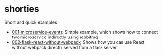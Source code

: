 # shorties
Short and quick examples

* [001-microservice-events](./001-microservice-events): Simple example, which shows how to connect two microservice indirectly using rabbitmq
* [002-flask-react-without-webpack](./002-flask-react-without-webpack): Shows how you can use React without webpack directly served from a flask server
